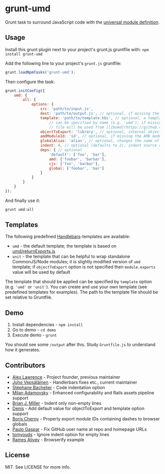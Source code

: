 # grunt-umd

Grunt task to surround JavaScript code with the [universal module definition](https://github.com/umdjs/umd/).

## Usage

Install this grunt plugin next to your project's grunt.js gruntfile with: `npm install grunt-umd`

Add the following line to your project's `grunt.js` gruntfile:

```javascript
grunt.loadNpmTasks('grunt-umd');
```

Then configure the task:

```javascript
grunt.initConfig({
    umd: {
        all: {
            options: {
                src: 'path/to/input.js',
                dest: 'path/to/output.js', // optional, if missing the src will be used
                template: 'path/to/template.hbs', // optional, a template from templates subdir
                    // can be specified by name (e.g. 'umd'); if missing, the templates/umd.hbs
                    // file will be used from [libumd](https://github.com/bebraw/libumd)
                objectToExport: 'library', // optional, internal object that will be exported
                amdModuleId: 'id', // optional, if missing the AMD module will be anonymous
                globalAlias: 'alias', // optional, changes the name of the global variable
                indent: 4, // optional (defaults to 2), indent source code. Accepts strings as well
                deps: { // optional
                    'default': ['foo', 'bar'],
                    amd: ['foobar', 'barbar'],
                    cjs: ['foo', 'barbar'],
                    global: ['foobar', 'bar']
                }
            }
        }
    }
});
```

And finally use it:

```bash
grunt umd:all
```

## Templates

The following predefined [Handlebars](http://handlebarsjs.com/)-templates are available:

* `umd` - the default template; the template is based on [umd/returnExports.js](https://github.com/umdjs/umd/blob/master/returnExports.js)
* `unit` - the template that can be helpful to wrap standalone CommonJS/Node modules; it is slightly modified version of `umd` template;
    if `objectToExport` option is not specified then `module.exports` value will be used by default

The template that should be applied can be specified by `template` option (e.g. `'umd'` or `'unit'`).
You can create and use your own template (see predefined templates for examples).
The path to the template file should be set relative to Gruntfile.

## Demo

1. Install dependencies - `npm install`
2. Go to demo - `cd demo`
3. Execute demo - `grunt`

You should see some `/output` after this. Study `Gruntfile.js` to understand how it generates.

## Contributors

* [Alex Lawrence](https://github.com/alexlawrence) - Project founder, previous maintainer
* [Juho Vepsäläinen](https://github.com/bebraw) - Handlerbars fixes etc., current maintainer
* [Stéphane Bachelier](https://github.com/stephanebachelier) - Code indentation option
* [Milan Adamovsky](https://github.com/adamovsky) - Enhanced configurability and Rails assets pipeline support
* [Brian J. Miller](https://github.com/brianjmiller) - Indent only non-empty lines
* [Denis](https://github.com/gamtiq) - Add default value for objectToExport and template option support
* [Boris Cherny](https://github.com/eighttrackmind) - Properly export module IDs containing dashes to browser globals
* [Paulo Gaspar](https://github.com/paulogaspar7) - Fix GitHub user name at repo and homepage URLs
* [tomyouds](https://github.com/tomyouds) - Ignore indent option for empty lines
* [Rameş Aliyev](https://github.com/ramesaliyev) - Browserify example

## License

MIT. See LICENSE for more info.
